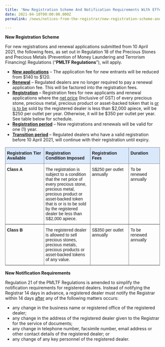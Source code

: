 ```yaml
---
title: 'New Registration Scheme And Notification Requirements With Effect From 10 April 2021'
date: 2021-04-10T00:00:00.000Z
permalink: /news/notices-from-the-registrar/new-registration-scheme-and-notification-requirements-10-Apr-2021

---
```


**New Registration Scheme** <br>

For new registrations and renewal applications submitted from 10 April 2021, the following fees, as set out in Regulation 18 of the Precious Stones and Precious Metals (Prevention of Money Laundering and Terrorism Financing) Regulations (“**PMLTF Regulations**”), will apply.

- <u>**New applications**</u> – The application fee for new entrants will be reduced from $140 to $120.
- <u>**Renewal**</u>  – Regulated dealers are no longer required to pay a renewal application fee. This will be factored into the registration fees.
- <u>**Registration**</u> – Registration fees for new applicants and renewal applications where the <u>net price</u> (Inclusive of GST) of every precious stone, precious metal, precious product or asset-backed token that is <u>or is to be</u> sold by the registered dealer is less than $2,000 apiece, will be $250 per outlet per year. Otherwise, it will be $350 per outlet per year. See table below for schedule.
- <u>**Registration period**</u> – New registrations and renewals will be valid for one (1) year.
- <u>**Transition period**</u> – Regulated dealers who have a valid registration before 10 April 2021, will continue with their registration until expiry.

<style type="text/css">
.tg  {border-collapse:collapse;border-spacing:0;}
.tg td{border-color:black;border-style:solid;border-width:1px;font-family:Arial, sans-serif;font-size:14px;
  overflow:hidden;padding:10px 5px;word-break:normal;}
.tg th{border-color:black;border-style:solid;border-width:1px;font-family:Arial, sans-serif;font-size:14px;
  font-weight:normal;overflow:hidden;padding:10px 5px;word-break:normal;}
.tg .tg-fzo1{background-color:#DAE8FC;border-color:inherit;font-weight:bold;text-align:left;vertical-align:top}
.tg .tg-fymr{border-color:inherit;font-weight:bold;text-align:left;vertical-align:top}
.tg .tg-0pky{border-color:inherit;text-align:left;vertical-align:top}
</style>
<table class="tg" style="undefined;table-layout: fixed; width: 100%">
<colgroup>
<col style="width: 25%">
<col style="width: 30%">
<col style="width: 25%">
<col style="width: 20%">
</colgroup>
<thead>
  <tr>
    <th class="tg-fzo1">Registration Tier Available</th>
    <th class="tg-fzo1">Registration Condition Imposed </th>
    <th class="tg-fzo1">Registration Fees</th>
    <th class="tg-fzo1">Duration</th>
  </tr>
</thead>
<tbody>
  <tr>
    <td class="tg-fymr" rowspan="2">Class A</td>
    <td class="tg-0pky" rowspan="2">The registration is subject to a condition that the net price of every precious stone, precious metal, precious product or asset-backed token that is or is to be sold by the registered dealer be less than S$2,000 apiece.</td>
    <td class="tg-0pky" rowspan="2">S$250 per outlet annually</td>
    <td class="tg-0pky" rowspan="2">To be renewed annually</td>
  </tr>
  <tr>
  </tr>
  <tr>
    <td class="tg-fymr" rowspan="2">Class B</td>
    <td class="tg-0pky" rowspan="2">The registered dealer is allowed to sell precious stones, precious metals, precious products or asset-backed tokens of any value.</td>
    <td class="tg-0pky" rowspan="2">S$350 per outlet annually</td>
    <td class="tg-0pky" rowspan="2">To be renewed annually</td>
  </tr>
  <tr>
  </tr>
</tbody>
</table>

**New Notification Requirements**

Regulation 21 of the PMLTF Regulations is amended to simplify the notification requirements for registered dealers. Instead of notifying the Registrar 14 days in advance, a registered dealer must notify the Registrar within 14 days <u>after</u> any of the following matters occurs:

- any change in the business name or registered office of the registered dealer;
- any change in the address of the registered dealer given to the Registrar for the service of documents;
- any change in telephone number, facsimile number, email address or other contact details of the registered dealer; or
- any change of any key personnel of the registered dealer.
